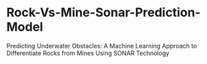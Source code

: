 # Rock-Vs-Mine-Sonar-Prediction-Model
Predicting Underwater Obstacles: A Machine Learning Approach to Differentiate Rocks from Mines Using SONAR Technology
